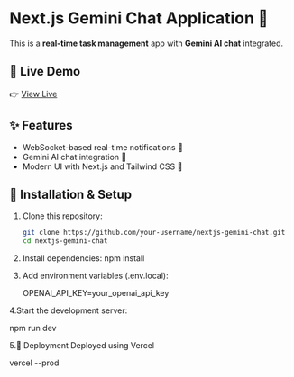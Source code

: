 # Next.js Gemini Chat Application 🚀

This is a **real-time task management** app with **Gemini AI chat** integrated.

## 🔗 Live Demo
👉 [View Live](https://vercel.com/priyeshs-projects-9bf3eda8/task_mang/4oZFnLdw1uAyFnzk24b5mGnPqSNV?filter=errors)

## ✨ Features
- WebSocket-based real-time notifications 📢
- Gemini AI chat integration 🤖
- Modern UI with Next.js and Tailwind CSS 🎨

## 📜 Installation & Setup
1. Clone this repository:
   ```bash
   git clone https://github.com/your-username/nextjs-gemini-chat.git
   cd nextjs-gemini-chat


2. Install dependencies:
   npm install
 
3. Add environment variables (.env.local):
   
     OPENAI_API_KEY=your_openai_api_key

   
4.Start the development server:

npm run dev



5.🚀 Deployment
Deployed using Vercel

vercel --prod
